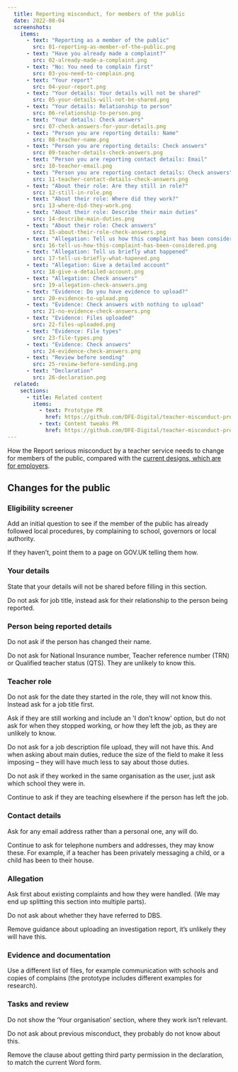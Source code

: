 ```yaml
---
  title: Reporting misconduct, for members of the public
  date: 2022-08-04
  screenshots:
    items:
      - text: "Reporting as a member of the public"
        src: 01-reporting-as-member-of-the-public.png
      - text: "Have you already made a complaint?"
        src: 02-already-made-a-complaint.png
      - text: "No: You need to complain first"
        src: 03-you-need-to-complain.png
      - text: "Your report"
        src: 04-your-report.png
      - text: "Your details: Your details will not be shared"
        src: 05-your-details-will-not-be-shared.png
      - text: "Your details: Relationship to person"
        src: 06-relationship-to-person.png
      - text: "Your details: Check answers"
        src: 07-check-answers-for-your-details.png
      - text: "Person you are reporting details: Name"
        src: 08-teacher-name.png
      - text: "Person you are reporting details: Check answers"
        src: 09-teacher-details-check-answers.png
      - text: "Person you are reporting contact details: Email"
        src: 10-teacher-email.png
      - text: "Person you are reporting contact details: Check answers"
        src: 11-teacher-contact-details-check-answers.png
      - text: "About their role: Are they still in role?"
        src: 12-still-in-role.png
      - text: "About their role: Where did they work?"
        src: 13-where-did-they-work.png
      - text: "About their role: Describe their main duties"
        src: 14-describe-main-duties.png
      - text: "About their role: Check answers"
        src: 15-about-their-role-check-answers.png
      - text: "Allegation: Tell us how this complaint has been considered"
        src: 16-tell-us-how-this-complaint-has-been-considered.png
      - text: "Allegation: Tell us briefly what happened"
        src: 17-tell-us-briefly-what-hapened.png
      - text: "Allegation: Give a detailed account"
        src: 18-give-a-detailed-account.png
      - text: "Allegation: Check answers"
        src: 19-allegation-check-answers.png
      - text: "Evidence: Do you have evidence to upload?"
        src: 20-evidence-to-upload.png
      - text: "Evidence: Check answers with nothing to upload"
        src: 21-no-evidence-check-answers.png
      - text: "Evidence: Files uploaded"
        src: 22-files-uploaded.png
      - text: "Evidence: File types"
        src: 23-file-types.png
      - text: "Evidence: Check answers"
        src: 24-evidence-check-answers.png
      - text: "Review before sending"
        src: 25-review-before-sending.png
      - text: "Declaration"
        src: 26-declaration.png
  related:
    sections:
      - title: Related content
        items:
          - text: Prototype PR
            href: https://github.com/DFE-Digital/teacher-misconduct-prototype/pull/37
          - text: Content tweaks PR
            href: https://github.com/DFE-Digital/teacher-misconduct-prototype/pull/39
---
```


How the Report serious misconduct by a teacher service needs to change for members of the public, compared with the [current designs, which are for employers](/teacher-misconduct/report-serious-misconduct-iteration/).

## Changes for the public

### Eligibility screener

Add an initial question to see if the member of the public has already followed local procedures, by complaining to school, governors or local authority.

If they haven’t, point them to a page on GOV.UK telling them how.

### Your details

State that your details will not be shared before filling in this section.

Do not ask for job title, instead ask for their relationship to the person being reported.

### Person being reported details

Do not ask if the person has changed their name.

Do not ask for National Insurance number, Teacher reference number (TRN) or Qualified teacher status (QTS). They are unlikely to know this.

### Teacher role

Do not ask for the date they started in the role, they will not know this. Instead ask for a job title first.

Ask if they are still working and include an 'I don’t know' option, but do not ask for when they stopped working, or how they left the job, as they are unlikely to know.

Do not ask for a job description file upload, they will not have this. And when asking about main duties, reduce the size of the field to make it less imposing – they will have much less to say about those duties.

Do not ask if they worked in the same organisation as the user, just ask which school they were in.

Continue to ask if they are teaching elsewhere if the person has left the job.

### Contact details

Ask for any email address rather than a personal one, any will do.

Continue to ask for telephone numbers and addresses, they may know these. For example, if a teacher has been privately messaging a child, or a child has been to their house.

### Allegation

Ask first about existing complaints and how they were handled. (We may end up splitting this section into multiple parts).

Do not ask about whether they have referred to DBS.

Remove guidance about uploading an investigation report, it’s unlikely they will have this.

### Evidence and documentation

Use a different list of files, for example communication with schools and copies of complains (the prototype includes different examples for research).

### Tasks and review

Do not show the ‘Your organisation’ section, where they work isn’t relevant.

Do not ask about previous misconduct, they probably do not know about this.

Remove the clause about getting third party permission in the declaration, to match the current Word form.

